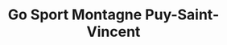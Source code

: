 ---
title: "Go Sport Montagne Puy-Saint-Vincent"
url: /puy-saint-vincent/go-sport-montagne-puy-saint-vincent/
shop: Sport
---